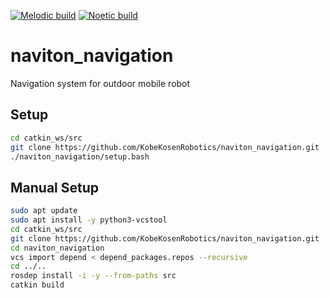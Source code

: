 [![Melodic build](https://github.com/KobeKosenRobotics/naviton_navigation/actions/workflows/melodic_build_test.yml/badge.svg)](https://github.com/KobeKosenRobotics/naviton_navigation/actions/workflows/melodic_build_test.yml)
[![Noetic build](https://github.com/KobeKosenRobotics/naviton_navigation/actions/workflows/noetic_build_test.yml/badge.svg)](https://github.com/KobeKosenRobotics/naviton_navigation/actions/workflows/noetic_build_test.yml)
# naviton_navigation
Navigation system for outdoor mobile robot

## Setup
```bash
cd catkin_ws/src
git clone https://github.com/KobeKosenRobotics/naviton_navigation.git
./naviton_navigation/setup.bash
```

## Manual Setup
```bash
sudo apt update
sudo apt install -y python3-vcstool
cd catkin_ws/src
git clone https://github.com/KobeKosenRobotics/naviton_navigation.git
cd naviton_navigation
vcs import depend < depend_packages.repos --recursive
cd ../..
rosdep install -i -y --from-paths src
catkin build
```